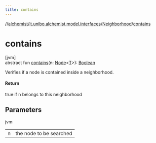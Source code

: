 ```yaml
---
title: contains
---
```

//[alchemist](../../../index.html)/[it.unibo.alchemist.model.interfaces](../index.html)/[Neighborhood](index.html)/[contains](contains.html)



# contains



[jvm]\
abstract fun [contains](contains.html)(n: [Node](../-node/index.html)<[T](../-node/index.html)>): [Boolean](https://kotlinlang.org/api/latest/jvm/stdlib/kotlin/-boolean/index.html)



Verifies if a node is contained inside a neighborhood.



#### Return



true if n belongs to this neighborhood



## Parameters


jvm

| | |
|---|---|
| n | the node to be searched |




